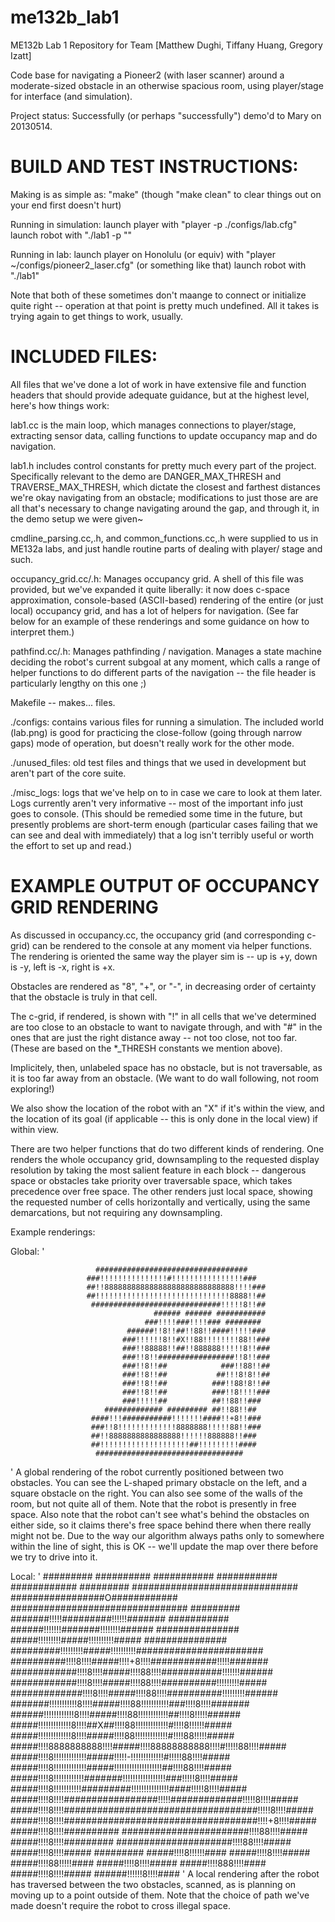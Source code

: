me132b_lab1
===========

ME132b Lab 1 Repository for Team [Matthew Dughi, Tiffany Huang, Gregory Izatt]

Code base for navigating a Pioneer2 (with laser scanner) around a 
moderate-sized obstacle in an otherwise spacious room, using player/stage 
for interface (and simulation).

Project status:
Successfully (or perhaps "successfully") demo'd to Mary on 20130514.

BUILD AND TEST INSTRUCTIONS:
============================

Making is as simple as:
"make"
(though "make clean" to clear things out on your end first doesn't
hurt)

Running in simulation:
launch player with "player -p <port> ./configs/lab.cfg"
launch robot with "./lab1 -p <port>""

Running in lab:
launch player on Honolulu (or equiv) with
"player ~/configs/pioneer2_laser.cfg" (or something like that)
launch robot with "./lab1"

Note that both of these sometimes don't maange to connect or
initialize quite right -- operation at that point is pretty
much undefined. All it takes is trying again to get things to
work, usually.


INCLUDED FILES:
===============

All files that we've done a lot of work in have extensive file and
function headers that should provide adequate guidance, but at the
highest level, here's how things work:

lab1.cc is the main loop, which manages connections to player/stage,
extracting sensor data, calling functions to update occupancy map and
do navigation.

lab1.h includes control constants for pretty much every part of the
project. Specifically relevant to the demo are DANGER_MAX_THRESH and 
TRAVERSE_MAX_THRESH, which dictate the closest and farthest distances we're
okay navigating from an obstacle; modifications to just those are are all
that's necessary to change navigating around the gap, and through it,
in the demo setup we were given~

cmdline_parsing.cc,.h, and common_functions.cc,.h were supplied to us
in ME132a labs, and just handle routine parts of dealing with player/
stage and such.

occupancy_grid.cc/.h: Manages occupancy grid. A shell of this file
was provided, but we've expanded it quite liberally: it now does
c-space approximation, console-based (ASCII-based) rendering of the
entire (or just local) occupancy grid, and has a lot of helpers for
navigation. (See far below for an example of these renderings
and some guidance on how to interpret them.)

pathfind.cc/.h: Manages pathfinding / navigation. Manages a state
machine deciding the robot's current subgoal at any moment, which
calls a range of helper functions to do different parts of the
navigation -- the file header is particularly lengthy on this
one ;)

Makefile -- makes... files.

./configs: contains various files for running a simulation. The
included world (lab.png) is good for practicing the close-follow
(going through narrow gaps) mode of operation, but doesn't really
work for the other mode.

./unused_files: old test files and things that we used in
development but aren't part of the core suite.

./misc_logs: logs that we've help on to in case we care to
look at them later. Logs currently aren't very informative --
most of the important info just goes to console. (This should
be remedied some time in the future, but presently problems
are short-term enough (particular cases failing that we can
see and deal with immediately) that a log isn't terribly
useful or worth the effort to set up and read.)



EXAMPLE OUTPUT OF OCCUPANCY GRID RENDERING
==========================================

As discussed in occupancy.cc, the occupancy grid (and corresponding
c-grid) can be rendered to the console at any moment via helper functions.
The rendering is oriented the same way the player sim is -- up is +y,
down is -y, left is -x, right is +x. 

Obstacles are rendered as "8", "+", or "-", in decreasing order of
certainty that the obstacle is truly in that cell.

The c-grid, if rendered, is shown with "!" in all cells that we've
determined are too close to an obstacle to want to navigate through,
and with "#" in the ones that are just the right distance away -- not
too close, not too far. (These are based on the *_THRESH constants
we mention above).

Implicitely, then, unlabeled space has no obstacle, but is not traversable,
as it is too far away from an obstacle. (We want to do wall following,
not room exploring!)

We also show the location of the robot with an "X" if it's within
the view, and the location of its goal (if applicable -- this is
only done in the local view) if within view.

There are two helper functions that do two different kinds of
rendering. One renders the whole occupancy grid, downsampling to
the requested display resolution by taking the most salient
feature in each block -- dangerous space or obstacles
take priority over traversable space, which takes precedence
over free space. The other renders just local space, showing the
requested number of cells horizontally and vertically, using
the same demarcations, but not requiring any downsampling.

Example renderings:

Global:
'



                       ##################################
                     ###!!!!!!!!!!!!!!!#!!!!!!!!!!!!!!!!###
                     ##!!88888888888888888888888888888!!!!###
                     ##!!!!!!!!!!!!!!!!!!!!!!!!!!!!!!8888!!##
                      #############################!!!!!8!!##
                                    ###### ###### ###########
                                  ###!!!!###!!!!### ########
                              ######!!8!!##!!88!!####!!!!!###
                             ###!!!!!!8!!#X!!88!!!!!!!!88!!###
                             ###!!88888!!##!!888888!!!!!8!!###
                             ###!!8!!#################!!8!!###
                             ###!!8!!##            ###!!88!!##
                             ###!!8!!##           ##!!!8!8!!##
                             ###!!8!!##          ###!!88!8!!##
                             ###!!8!!##          ###!!8!!!!###
                             ###!!!!!##          ##!!88!!###
                         ############# ######### ##!!88!!##
                      ####!!!###########!!!!!!!####!!+8!!###
                      ###!!8!!!!!!!!!!!!!8888888!!!!!88!!###
                      ##!!8888888888888888!!!!!!888888!!###
                      ##!!!!!!!!!!!!!!!!!!!!##!!!!!!!!!####
                       #################################



'
A global rendering of the robot currently positioned between
two obstacles. You can see the L-shaped primary obstacle
on the left, and a square obstacle on the right. You can also
see some of the walls of the room, but not quite all of them. Note that 
the robot is presently in free space. Also note that the robot 
can't see what's behind the obstacles on either side, so it claims 
there's free space behind there when there really might not be. 
Due to the way our algorithm always paths only to somewhere within 
the line of sight, this is OK -- we'll update the map over there
before we try to drive into it.


Local:
'
                            #########     ##########          ###########
                           ###########   ############          #########
                         ##############################
                         #################O############
                        ################################      #########
                       #######!!!!!#########!!!!!!#######    ###########
                       ######!!!!!!!#######!!!!!!!!######  ###############
                       #####!!!!!!!!!#####!!!!!!!!!!#####  ###############
                   #########!!!!!!!!!#####!!!!!!!!!!#######################
                  ##########!!!!8!!!!#####!!!!+8!!!!############!!!!!#######
                ############!!!!8!!!!#####!!!!88!!!!###########!!!!!!!######
                ############!!!!8!!!!#####!!!!88!!!!##########!!!!!!!!!#####
               #############!!!!8!!!!#####!!!!88!!!!##########!!!!!!!!!######
              #######!!!!!!!!!!!8!!!!#####!!!!88!!!!!!!!!!!###!!!!8!!!!#######
              ######!!!!!!!!!!!!8!!!!#####!!!!88!!!!!!!!!!!!##!!!!8!!!!!######
              #####!!!!!!!!!!!!!8!!!!##X##!!!!88!!!!!!!!!!!!!#!!!!8!!!!!!#####
              #####!!!!!!!!!!!!!8!!!!#####!!!!88!!!!!!!!!!!!!#!!!!88!!!!!#####
              #####!!!!8888888888!!!!#####!!!!88888888888!!!!#!!!!!88!!!!#####
              #####!!!!8!!!!!!!!!!!!!#####!!!!!-!!!!!!!!!!!!!#!!!!!88!!!!#####
              #####!!!!8!!!!!!!!!!!!!#####!!!!!!!!!!!!!!!!!!!##!!!!88!!!!#####
              #####!!!!8!!!!!!!!!!!!#######!!!!!!!!!!!!!!!!!###!!!!!8!!!!#####
              #####!!!!8!!!!!!!!!!!#########!!!!!!!!!!!!!!!####!!!!!8!!!!#####
              #####!!!!8!!!!#################!!!!!#############!!!!!8!!!!#####
              #####!!!!8!!!!###################################!!!!!8!!!!#####
              #####!!!!8!!!!###################################!!!!+8!!!!#####
              #####!!!!8!!!!##########  #######################!!!!88!!!!#####
              #####!!!!8!!!!#########     #####################!!!!88!!!!#####
              #####!!!!8!!!!#####          #########      #####!!!!8!!!!!!####
              #####!!!!8!!!!#####                         #####!!!!88!!!!!####
              #####!!!!8!!!!#####                         #####!!!!888!!!!####
              #####!!!!8!!!!#####                        ######!!!!!!8!!!!####
'
A local rendering after the robot has traversed between the two
obstacles, scanned, as is planning on moving up to a point
outside of them. Note that the choice of path we've made
doesn't require the robot to cross illegal space.